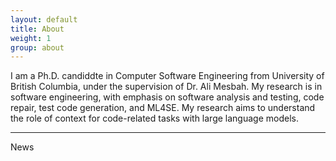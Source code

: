 ```yaml
---
layout: default
title: About
weight: 1
group: about
---
```

I am a Ph.D. candiddte in Computer Software Engineering from University of British Columbia, under the supervision of Dr. Ali Mesbah.
My research is in software engineering, with emphasis on software analysis and testing, code repair, test code generation, and ML4SE.
My research aims to understand the role of context for code-related tasks with large language models.

---
News
